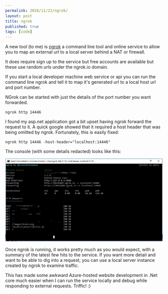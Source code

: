 ```yaml
---
permalink: 2018/11/22/ngrok/
layout: post
title: ngrok
published: true
tags: [code]
---
```


A new tool (to me) is <a href="https://ngrok.com/">ngrok</a> a command line tool and
online service to allow you to map an external url to a local server behind a NAT or firewall.

It does require sign up to the service but free accounts are available but these use random
urls under the ngrok.io domain.

If you start a local developer machine web service or api you can run the command line ngrok
and tell it to map it's generated url to a local host url and port number.

NGrok can be started with just the details of the port number you want forwarded.

```
ngrok http 14446
```

I found my asp.net application got a bit upset having ngrok forward the request to it. A quick google showed
that it required a host header that was being omitted by ngrok. Fortunately, this is easily fixed:

```
ngrok http 14446 -host-header="localhost:14446"
```

The console (with some details redacted) looks like this:

<img src="/img/posts/ngrok/ngrok-console.webp" alt="ngrok" class="u-max-full-width" />

Once ngrok is running, it works pretty much as you would expect, with a summary of the latest
few hits to the service. If you want more detail and want to be able to dig into a request, you
can use a local server instance created by ngrok to examine traffic.

This has made some awkward Azure-hosted website development in .Net core much easier when I can run
the service locally and debug while responding to external requests. Triffic! :)
